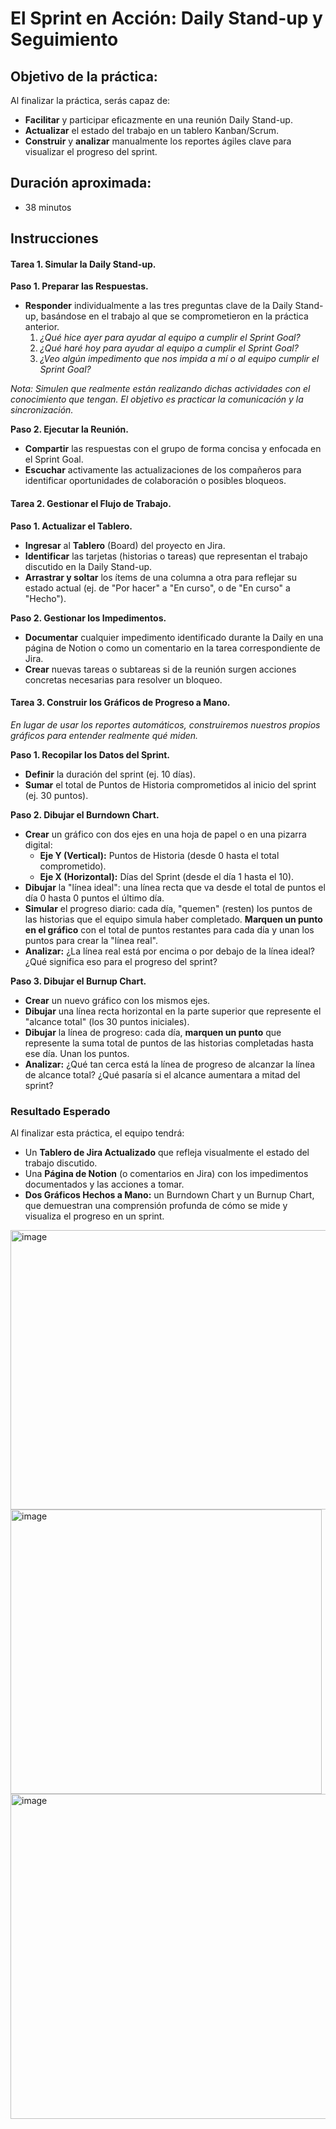 # El Sprint en Acción: Daily Stand-up y Seguimiento

## Objetivo de la práctica:
Al finalizar la práctica, serás capaz de:
- **Facilitar** y participar eficazmente en una reunión Daily Stand-up.
- **Actualizar** el estado del trabajo en un tablero Kanban/Scrum.
- **Construir** y **analizar** manualmente los reportes ágiles clave para visualizar el progreso del sprint.

## Duración aproximada:
- 38 minutos

## Instrucciones

#### Tarea 1. Simular la Daily Stand-up.
**Paso 1. Preparar las Respuestas.**
- **Responder** individualmente a las tres preguntas clave de la Daily Stand-up, basándose en el trabajo al que se comprometieron en la práctica anterior.
    1.  *¿Qué hice ayer para ayudar al equipo a cumplir el Sprint Goal?*
    2.  *¿Qué haré hoy para ayudar al equipo a cumplir el Sprint Goal?*
    3.  *¿Veo algún impedimento que nos impida a mí o al equipo cumplir el Sprint Goal?*

*Nota: Simulen que realmente están realizando dichas actividades con el conocimiento que tengan. El objetivo es practicar la comunicación y la sincronización.*

**Paso 2. Ejecutar la Reunión.**
- **Compartir** las respuestas con el grupo de forma concisa y enfocada en el Sprint Goal.
- **Escuchar** activamente las actualizaciones de los compañeros para identificar oportunidades de colaboración o posibles bloqueos.

#### Tarea 2. Gestionar el Flujo de Trabajo.
**Paso 1. Actualizar el Tablero.**
- **Ingresar** al **Tablero** (Board) del proyecto en Jira.
- **Identificar** las tarjetas (historias o tareas) que representan el trabajo discutido en la Daily Stand-up.
- **Arrastrar y soltar** los ítems de una columna a otra para reflejar su estado actual (ej. de "Por hacer" a "En curso", o de "En curso" a "Hecho").

**Paso 2. Gestionar los Impedimentos.**
- **Documentar** cualquier impedimento identificado durante la Daily en una página de Notion o como un comentario en la tarea correspondiente de Jira.
- **Crear** nuevas tareas o subtareas si de la reunión surgen acciones concretas necesarias para resolver un bloqueo.

#### **Tarea 3. Construir los Gráficos de Progreso a Mano.**
*En lugar de usar los reportes automáticos, construiremos nuestros propios gráficos para entender realmente qué miden.*

**Paso 1. Recopilar los Datos del Sprint.**
- **Definir** la duración del sprint (ej. 10 días).
- **Sumar** el total de Puntos de Historia comprometidos al inicio del sprint (ej. 30 puntos).

**Paso 2. Dibujar el Burndown Chart.**
- **Crear** un gráfico con dos ejes en una hoja de papel o en una pizarra digital:
    - **Eje Y (Vertical):** Puntos de Historia (desde 0 hasta el total comprometido).
    - **Eje X (Horizontal):** Días del Sprint (desde el día 1 hasta el 10).
- **Dibujar** la "línea ideal": una línea recta que va desde el total de puntos el día 0 hasta 0 puntos el último día.
- **Simular** el progreso diario: cada día, "quemen" (resten) los puntos de las historias que el equipo simula haber completado. **Marquen un punto en el gráfico** con el total de puntos restantes para cada día y unan los puntos para crear la "línea real".
- **Analizar:** ¿La línea real está por encima o por debajo de la línea ideal? ¿Qué significa eso para el progreso del sprint?

**Paso 3. Dibujar el Burnup Chart.**
- **Crear** un nuevo gráfico con los mismos ejes.
- **Dibujar** una línea recta horizontal en la parte superior que represente el "alcance total" (los 30 puntos iniciales).
- **Dibujar** la línea de progreso: cada día, **marquen un punto** que represente la suma total de puntos de las historias completadas hasta ese día. Unan los puntos.
- **Analizar:** ¿Qué tan cerca está la línea de progreso de alcanzar la línea de alcance total? ¿Qué pasaría si el alcance aumentara a mitad del sprint?

### Resultado Esperado
Al finalizar esta práctica, el equipo tendrá:

-  Un **Tablero de Jira Actualizado** que refleja visualmente el estado del trabajo discutido.
-  Una **Página de Notion** (o comentarios en Jira) con los impedimentos documentados y las acciones a tomar.
-  **Dos Gráficos Hechos a Mano:** un Burndown Chart y un Burnup Chart, que demuestran una comprensión profunda de cómo se mide y visualiza el progreso en un sprint.
<img width="841" height="447" alt="image" src="https://github.com/user-attachments/assets/17e72a15-29e6-4438-b493-cf776cf4cd44" />

<img width="498" height="455" alt="image" src="https://github.com/user-attachments/assets/ecf2f911-92bb-4881-a8a9-feb104c9dc3f" />

<img width="597" height="520" alt="image" src="https://github.com/user-attachments/assets/98183b4d-dc75-4720-a82d-74f7eb589d53" />
